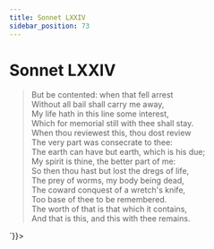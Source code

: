 ```yaml
---
title: Sonnet LXXIV
sidebar_position: 73
---
```

<div dangerouslySetInnerHTML={{__html: `<div><HTML><HEAD><TITLE>Sonnet LXXIV</TITLE></HEAD>
<BODY><H1>Sonnet LXXIV</H1>

<BLOCKQUOTE>But be contented: when that fell arrest<BR>
Without all bail shall carry me away,<BR>
My life hath in this line some interest,<BR>
Which for memorial still with thee shall stay.<BR>
When thou reviewest this, thou dost review<BR>
The very part was consecrate to thee:<BR>
The earth can have but earth, which is his due;<BR>
My spirit is thine, the better part of me:<BR>
So then thou hast but lost the dregs of life,<BR>
The prey of worms, my body being dead,<BR>
The coward conquest of a wretch's knife,<BR>
Too base of thee to be remembered.<BR>
  The worth of that is that which it contains,<BR>
  And that is this, and this with thee remains.<BR>
</BLOCKQUOTE>

</BODY></HTML>
</div>`}}></div>